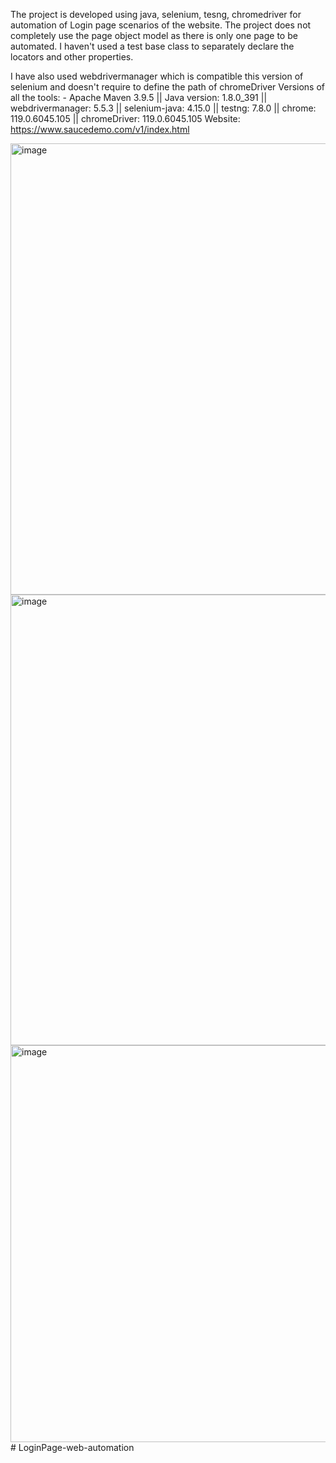 The project is developed using java, selenium, tesng, chromedriver for automation of Login page scenarios of the website. The project does not completely use the page object model as there is only one page to be automated. I haven't used a test base class to separately declare the locators and other properties. 

I have also used webdrivermanager which is compatible this version of selenium and doesn't require to define the path of chromeDriver
Versions of all the tools: - Apache Maven 3.9.5 || Java version: 1.8.0_391 || webdrivermanager: 5.5.3 || selenium-java: 4.15.0 || testng: 7.8.0 || chrome: 119.0.6045.105 || chromeDriver: 119.0.6045.105
Website: https://www.saucedemo.com/v1/index.html







<img width="722" alt="image" src="https://github.com/LordAjinkya/LoginPage-web-automation/assets/55977408/46f5e21c-04d0-4657-82e3-5c4f559cc162">


<img width="721" alt="image" src="https://github.com/LordAjinkya/LoginPage-web-automation/assets/55977408/a818d31d-5f9b-40e9-bddb-66da339e65e2">


<img width="635" alt="image" src="https://github.com/LordAjinkya/LoginPage-web-automation/assets/55977408/e8a2bc3a-2d8c-4f5c-abf4-b6805046e29d">
# LoginPage-web-automation
